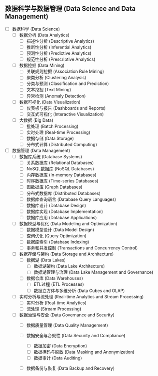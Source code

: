 ## 数据科学与数据管理 (Data Science and Data Management)

- [ ] 数据科学 (Data Science)
    - [ ] 数据分析 (Data Analytics)
        - [ ] 描述性分析 (Descriptive Analytics)
        - [ ] 推断性分析 (Inferential Analytics)
        - [ ] 预测性分析 (Predictive Analytics)
        - [ ] 规范性分析 (Prescriptive Analytics)
    - [ ] 数据挖掘 (Data Mining)
        - [ ] 关联规则挖掘 (Association Rule Mining)
        - [ ] 聚类分析 (Clustering Analysis)
        - [ ] 分类与预测 (Classification and Prediction)
        - [ ] 文本挖掘 (Text Mining)
        - [ ] 异常检测 (Anomaly Detection)
    - [ ] 数据可视化 (Data Visualization)
        - [ ] 仪表板与报告 (Dashboards and Reports)
        - [ ] 交互式可视化 (Interactive Visualization)
    - [ ] 大数据 (Big Data)
        - [ ] 批处理 (Batch Processing)
        - [ ] 实时处理 (Real-time Processing)
        - [ ] 数据存储 (Data Storage)
        - [ ] 分布式计算 (Distributed Computing)
- [ ] 数据管理 (Data Management)
    - [ ] 数据库系统 (Database Systems)
        - [ ] 关系数据库 (Relational Databases)
        - [ ] NoSQL数据库 (NoSQL Databases)
        - [ ] 内存数据库 (In-memory Databases)
        - [ ] 时序数据库 (Time-series Databases)
        - [ ] 图数据库 (Graph Databases)
        - [ ] 分布式数据库 (Distributed Databases)
        - [ ] 数据库查询语言 (Database Query Languages)
        - [ ] 数据库设计 (Database Design)
        - [ ] 数据库实现 (Database Implementation)
        - [ ] 数据库应用 (Database Applications)
    - [ ] 数据模型与优化 (Data Modeling and Optimization)
        - [ ] 数据模型设计 (Data Model Design)
        - [ ] 查询优化 (Query Optimization)
        - [ ] 数据库索引 (Database Indexing)
        - [ ] 事务和并发控制 (Transactions and Concurrency Control)
    - [ ] 数据存储与架构 (Data Storage and Architecture)
        - [ ] 数据湖 (Data Lakes)
            - [ ] 数据湖架构 (Data Lake Architecture)
            - [ ] 数据湖管理与治理 (Data Lake Management and Governance)
        - [ ] 数据仓库 (Data Warehouses)
            - [ ] ETL过程 (ETL Processes)
            - [ ] 数据立方体与多维分析 (Data Cubes and OLAP)
    - [ ] 实时分析与流处理 (Real-time Analytics and Stream Processing)
        - [ ] 实时分析 (Real-time Analytics)
        - [ ] 流处理 (Stream Processing)
    - [ ] 数据治理与安全 (Data Governance and Security)
        - [ ] 数据质量管理 (Data Quality Management)
        - [ ] 数据安全与合规性 (Data Security and Compliance)
            - [ ] 数据加密 (Data Encryption)
            - [ ] 数据掩码与脱敏 (Data Masking and Anonymization)
            - [ ] 数据审计 (Data Auditing)
        - [ ] 数据备份与恢复 (Data Backup and Recovery)

